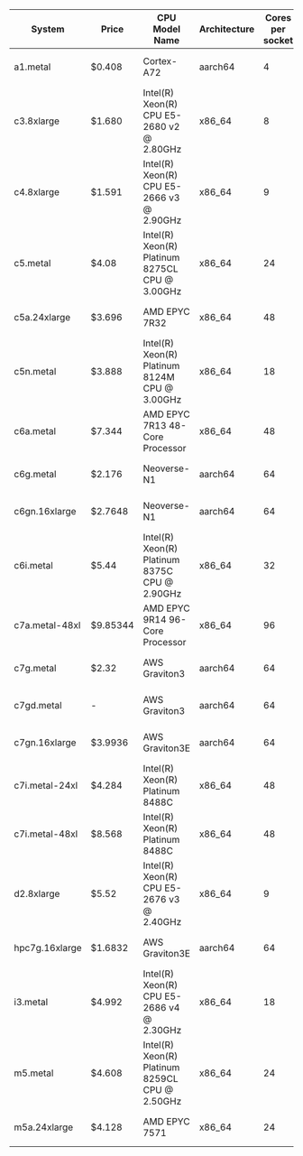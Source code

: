 | System | Price | CPU Model Name | Architecture | Cores per socket | Threads per core | Sockets | max frequency (GHz) | min frequency (GHz) | L3 Cash | L2 Cash| L1d | L1i | RAM (GB) | RAM Strikes | RAM Speed | RAM Type | EBS Bandwidth | Networke Bandwith |
|-----|-------|--------|------------|------------|-------------|---------|----------|------------|---------|---------|---------|---------|---------|---------|---------|---------|---------|---------|
| a1.metal | $0.408 | Cortex-A72 | aarch64 | 4 | 1 | 4 | - | - | - | 8192 KB in 4 instances | 512 KB in 16 instances | 768 KB in 16 instances | - | - | - | - | 3500 Mbps | Up to 10 Gigabit |
| c3.8xlarge | $1.680 | Intel(R) Xeon(R) CPU E5-2680 v2 @ 2.80GHz | x86_64 | 8 | 2 | 2 | - | - | 50 MB in 2 instances | 4096 KB in 16 instances | 512 KB in 16 instances | 512 KB in 16 instances | 60 | 4 | - | - | - | 10 Gigabit |
| c4.8xlarge | $1.591 | Intel(R) Xeon(R) CPU E5-2666 v3 @ 2.90GHz | x86_64 | 9 | 2 | 2 | 3.5 | 1.2 | 50 MB in 2 instances | 4608 KB in 18 instances | 576 KB in 18 instances | 576 KB in 18 instances | 60 | 4 | - | - | 4000 Mbps | 10 Gigabit |
| c5.metal | $4.08 | Intel(R) Xeon(R) Platinum 8275CL CPU @ 3.00GHz | x86_64 | 24 | 2 | 2 | 3.9 | 1.2 | 72 MB in 2 instances | 49152 KB in 48 instances | 1536 KB in 48 instances | 1536 KB in 48 instances | 384 | 24 | 2934 MT/s | DDR4 | 14000 Mbps | 25 Gigabit |
| c5a.24xlarge | $3.696 | AMD EPYC 7R32 | x86_64 | 48 | 2 | 1 | - | - | 192 MB in 12 instances | 24576 KB in 48 instances | 1536 KB in 48 instances | 1536 KB in 48 instances | 192 | 1 | 2933 MT/s | DDR4 | 9500 Mbps | 20 Gigabit |
| c5n.metal | $3.888 | Intel(R) Xeon(R) Platinum 8124M CPU @ 3.00GHz | x86_64 | 18 | 2 | 2 | 3.5 | 1.2 | 50 MB in 2 instances | 36864 KB in 36 instances | 1152 KB in 36 instances | 1152 KB in 36 instances | 384 | 24 | 2666 MT/s | DDR4 | 14000 Mbps | 100 Gigabit |
| c6a.metal | $7.344 | AMD EPYC 7R13 48-Core Processor | x86_64 | 48 | 2 | 2 | 3.731 | 1.5 | 384 MB in 12 instances | 49152 KB in 96 instances | 3072 KB in 96 instances | 3072 KB in 96 instances | 768 | 64 | 2933 MT/s | DDR4 | 40000 Mbps | 50000 Megabit |
| c6g.metal | $2.176 | Neoverse-N1 | aarch64 | 64 | 1 | 1 | - | - | 32 MB in 1 instances | 65536 KB in 64 instances | 4096 KB in 64 instances | 4096 KB in 64 instances | 128 | 8 | 3200 MT/s | DDR4 | 19000 Mbps | 25 Gigabit |
| c6gn.16xlarge | $2.7648 | Neoverse-N1 | aarch64 | 64 | 1 | 1 | - | - | 32 MB in 1 instances | 65536 KB in 64 instances | 4096 KB in 64 instances | 4096 KB in 64 instances | - | - | - | - | 38000 Mbps | 100 Gigabit |
| c6i.metal | $5.44 | Intel(R) Xeon(R) Platinum 8375C CPU @ 2.90GHz | x86_64 | 32 | 2 | 2 | 3.5 | 0.8 | 108 MB in 2 instances | 81920 KB in 64 instances | 3072 KB in 64 instances | 2048 KB in 64 instances | 512 | 32 | 3200 MT/s | DDR4 | 40000 Mbps | 50000 Megabit |
| c7a.metal-48xl | $9.85344 | AMD EPYC 9R14 96-Core Processor | x86_64 | 96 | 1 | 2 | 3.701 | 1.5 | 768 MB in 24 instances | 196608 KB in 192 instances | 6144 KB in 192 instances | 6144 KB in 192 instances | 768 | 48 | 4800 MT/s | DDR5 | 40000 Mbps | 50000 Megabit |
| c7g.metal | $2.32 | AWS Graviton3 | aarch64 | 64 | 1 | 1 | - | - | 32 MB in 1 instances | 65536 KB in 64 instances | 4096 KB in 64 instances | 4096 KB in 64 instances | 128 | 8 | 4800 MT/s | DDR5 | 20000 Mbps | 30 Gigabit |
| c7gd.metal | - | AWS Graviton3 | aarch64 | 64 | 1 | 1 | - | - | 32 MB in 1 instances | 65536 KB in 64 instances | 4096 KB in 64 instances | 4096 KB in 64 instances | 128 | 8 | 4800 MT/s | DDR5 | - | - |
| c7gn.16xlarge | $3.9936 | AWS Graviton3E | aarch64 | 64 | 1 | 1 | - | - | 32 MB in 1 instances | 65536 KB in 64 instances | 4096 KB in 64 instances | 4096 KB in 64 instances | - | - | - | - | 40000 Mbps | 200 Gigabit |
| c7i.metal-24xl | $4.284 | Intel(R) Xeon(R) Platinum 8488C | x86_64 | 48 | 2 | 1 | 3.8 | 0.8 | 105 MB in 1 instances | 98304 KB in 48 instances | 2304 KB in 48 instances | 1536 KB in 48 instances | 384 | 16 | 4800 MT/s | DDR5 | 30000 Mbps | 37500 Megabit |
| c7i.metal-48xl | $8.568 | Intel(R) Xeon(R) Platinum 8488C | x86_64 | 48 | 2 | 2 | 3.8 | 0.8 | 210 MB in 2 instances | 196608 KB in 96 instances | 4608 KB in 96 instances | 3072 KB in 96 instances | 768 | 32 | 4800 MT/s | DDR5 | 40000 Mbps | 50000 Megabit |
| d2.8xlarge | $5.52 | Intel(R) Xeon(R) CPU E5-2676 v3 @ 2.40GHz | x86_64 | 9 | 2 | 2 | 3.0 | 1.2 | 60 MB in 2 instances | 4608 KB in 18 instances | 576 KB in 18 instances | 576 KB in 18 instances | 244 | 16 | - | - | 4000 Mbps | 10 Gigabit |
| hpc7g.16xlarge | $1.6832 | AWS Graviton3E | aarch64 | 64 | 1 | 1 | - | - | 32 MB in 1 instances | 65536 KB in 64 instances | 4096 KB in 64 instances | 4096 KB in 64 instances | - | - | - | - | 87 Mbps | 200 Gigabit |
| i3.metal | $4.992 | Intel(R) Xeon(R) CPU E5-2686 v4 @ 2.30GHz | x86_64 | 18 | 2 | 2 | 3.0 | 1.2 | 90 MB in 2 instances | 9216 KB in 36 instances | 1152 KB in 36 instances | 1152 KB in 36 instances | 512 | 16 | 2133 MT/s | DDR4 | 10000 Mbps | 25 Gigabit |
| m5.metal | $4.608 | Intel(R) Xeon(R) Platinum 8259CL CPU @ 2.50GHz | x86_64 | 24 | 2 | 2 | 3.5 | 1.2 | 72 MB in 2 instances | 49152 KB in 48 instances | 1536 KB in 48 instances | 1536 KB in 48 instances | 768 | 24 | 2666 MT/s | DDR4 | 12000 Mbps | 25 Gigabit |
| m5a.24xlarge | $4.128 | AMD EPYC 7571 | x86_64 | 24 | 2 | 2 | - | - | 98304 KB in 12 instances | 24576 KB in 48 instances | 1536 KB in 48 instances | 3072 KB in 48 instances | 384 | 6 | 2667 MT/s | DDR4 | 10000 Mbps | 20 Gigabit |
